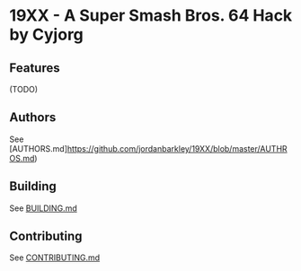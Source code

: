 # 19XX - A Super Smash Bros. 64 Hack by Cyjorg

## Features
(TODO)

## Authors
See [AUTHORS.md]https://github.com/jordanbarkley/19XX/blob/master/AUTHROS.md)

## Building
See [BUILDING.md](https://github.com/jordanbarkley/19XX/blob/master/BUILDING.md)

## Contributing
See [CONTRIBUTING.md](https://github.com/jordanbarkley/19XX/blob/master/CONTRIBUTING.md)

